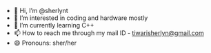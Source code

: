 - 👋 Hi, I’m @sherlynt
- 👀 I’m interested in coding and hardware mostly
- 🌱 I’m currently learning C++
- 📫 How to reach me through my mail ID - tiwarisherlyn@gmail.com
- 😄 Pronouns: sher/her

<!---
sherlynt/sherlynt is a ✨ special ✨ repository because its `README.md` (this file) appears on your GitHub profile.
You can click the Preview link to take a look at your changes.
--->
